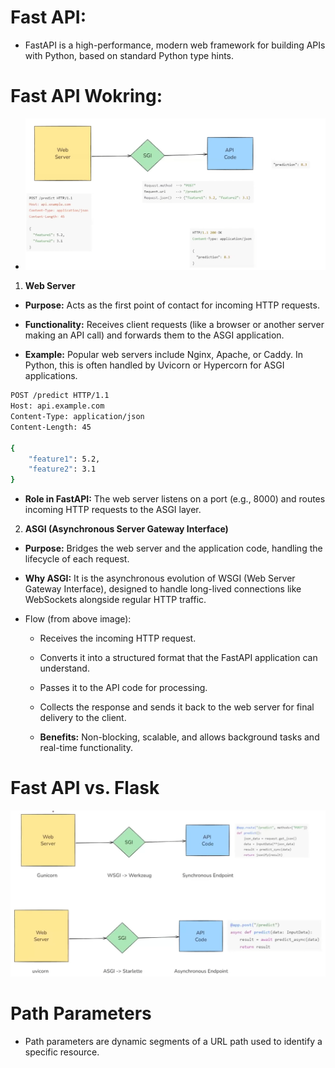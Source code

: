 # Fast API: 
- FastAPI is a high-performance, modern web framework for building APIs with Python, based on standard Python type hints. 

# Fast API Wokring:

- ![Alt text](fastapi-1.png "fastapi wokring")

1) **Web Server**
- **Purpose:** Acts as the first point of contact for incoming HTTP requests.

- **Functionality:** Receives client requests (like a browser or another server making an API call) and forwards them to the ASGI application.

- **Example:** Popular web servers include Nginx, Apache, or Caddy. In Python, this is often handled by Uvicorn or Hypercorn for ASGI applications.

```bash
POST /predict HTTP/1.1
Host: api.example.com
Content-Type: application/json
Content-Length: 45

{
    "feature1": 5.2,
    "feature2": 3.1
}
```
- **Role in FastAPI:** The web server listens on a port (e.g., 8000) and routes incoming HTTP requests to the ASGI layer.

2) **ASGI (Asynchronous Server Gateway Interface)**

- **Purpose:** Bridges the web server and the application code, handling the lifecycle of each request.

- **Why ASGI:** It is the asynchronous evolution of WSGI (Web Server Gateway Interface), designed to handle long-lived connections like WebSockets alongside regular HTTP traffic.

- Flow (from above image):

    * Receives the incoming HTTP request.

    * Converts it into a structured format that the FastAPI application can understand.

    * Passes it to the API code for processing.

    * Collects the response and sends it back to the web server for final delivery to the client.

    * **Benefits:** Non-blocking, scalable, and allows background tasks and real-time functionality.


# Fast API vs. Flask

![Alt text](fasiapi-2.png "fastapi wokring")




# Path Parameters

- Path parameters are dynamic segments of a URL path used to identify a specific resource.